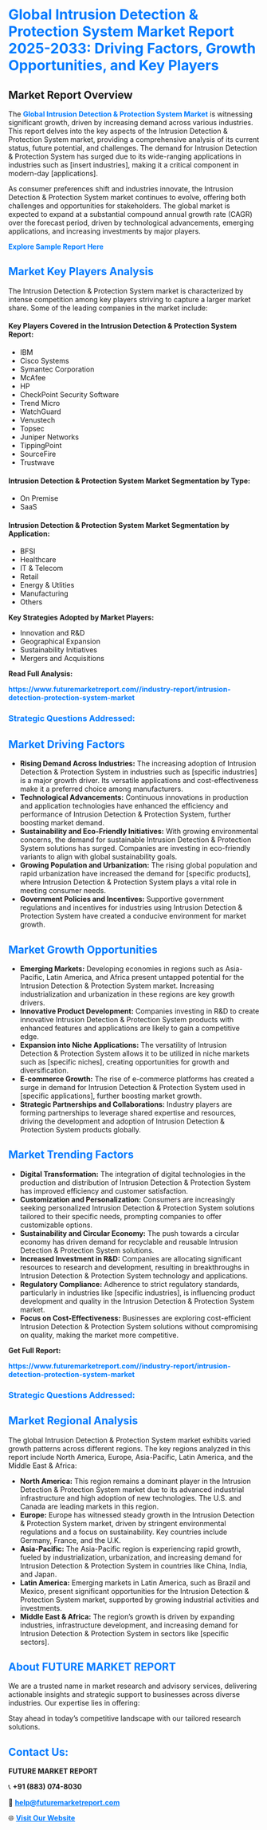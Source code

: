 <h1 style="color: #007BFF;">Global Intrusion Detection & Protection System Market Report 2025-2033: Driving Factors, Growth Opportunities, and Key Players</h1>

<section id="overview">
<h2>Market Report Overview</h2>
<p>The <a href="https://www.futuremarketreport.com//industry-report/intrusion-detection-protection-system-market" style="color: #007BFF; text-decoration: none;"><strong>Global Intrusion Detection & Protection System Market</strong></a> is witnessing significant growth, driven by increasing demand across various industries. This report delves into the key aspects of the Intrusion Detection & Protection System market, providing a comprehensive analysis of its current status, future potential, and challenges. The demand for Intrusion Detection & Protection System has surged due to its wide-ranging applications in industries such as [insert industries], making it a critical component in modern-day [applications].</p>
<p>As consumer preferences shift and industries innovate, the Intrusion Detection & Protection System market continues to evolve, offering both challenges and opportunities for stakeholders. The global market is expected to expand at a substantial compound annual growth rate (CAGR) over the forecast period, driven by technological advancements, emerging applications, and increasing investments by major players.</p>
</section>

<section id="overview">
<p><a href="https://www.futuremarketreport.com//request-sample/reportId=58280" style="color: #007BFF; text-decoration: none;"><strong>Explore Sample Report Here</strong></a></p>
</section>

<section id="key-players">
<h2 style="color: #007BFF;">Market Key Players Analysis</h2>
<p>The Intrusion Detection & Protection System market is characterized by intense competition among key players striving to capture a larger market share. Some of the leading companies in the market include:</p>
<h4>Key Players Covered in the Intrusion Detection & Protection System Report:</h4>
<ul><li>IBM</li><li>Cisco Systems</li><li>Symantec Corporation</li><li>McAfee</li><li>HP</li><li>CheckPoint Security Software</li><li>Trend Micro</li><li>WatchGuard</li><li>Venustech</li><li>Topsec</li><li>Juniper Networks</li><li>TippingPoint</li><li>SourceFire</li><li>Trustwave</li></ul>
<h4>Intrusion Detection & Protection System Market Segmentation by Type:</h4>
<ul><li>On Premise</li><li>SaaS</li></ul>

<h4>Intrusion Detection & Protection System Market Segmentation by Application:</h4>
<ul><li>BFSI</li><li>Healthcare</li><li>IT &amp; Telecom</li><li>Retail</li><li>Energy &amp; Utlities</li><li>Manufacturing</li><li>Others</li></ul>
<p><strong>Key Strategies Adopted by Market Players:</strong></p>
<ul>
<li>Innovation and R&D</li>
<li>Geographical Expansion</li>
<li>Sustainability Initiatives</li>
<li>Mergers and Acquisitions</li>
</ul>
</section>

<section>
<p><strong>Read Full Analysis: </strong></p><a href="https://www.futuremarketreport.com//industry-report/intrusion-detection-protection-system-market" style="color: #007BFF; text-decoration: none;"><strong>https://www.futuremarketreport.com//industry-report/intrusion-detection-protection-system-market</strong></a>
<h3 style="color: #007BFF;">Strategic Questions Addressed:</h3>
</section>

<section id="driving-factors">
<h2 style="color: #007BFF;">Market Driving Factors</h2>
<ul>
<li><strong>Rising Demand Across Industries:</strong> The increasing adoption of Intrusion Detection & Protection System in industries such as [specific industries] is a major growth driver. Its versatile applications and cost-effectiveness make it a preferred choice among manufacturers.</li>
<li><strong>Technological Advancements:</strong> Continuous innovations in production and application technologies have enhanced the efficiency and performance of Intrusion Detection & Protection System, further boosting market demand.</li>
<li><strong>Sustainability and Eco-Friendly Initiatives:</strong> With growing environmental concerns, the demand for sustainable Intrusion Detection & Protection System solutions has surged. Companies are investing in eco-friendly variants to align with global sustainability goals.</li>
<li><strong>Growing Population and Urbanization:</strong> The rising global population and rapid urbanization have increased the demand for [specific products], where Intrusion Detection & Protection System plays a vital role in meeting consumer needs.</li>
<li><strong>Government Policies and Incentives:</strong> Supportive government regulations and incentives for industries using Intrusion Detection & Protection System have created a conducive environment for market growth.</li>
</ul>
</section>

<section id="growth-opportunities">
<h2 style="color: #007BFF;">Market Growth Opportunities</h2>
<ul>
<li><strong>Emerging Markets:</strong> Developing economies in regions such as Asia-Pacific, Latin America, and Africa present untapped potential for the Intrusion Detection & Protection System market. Increasing industrialization and urbanization in these regions are key growth drivers.</li>
<li><strong>Innovative Product Development:</strong> Companies investing in R&D to create innovative Intrusion Detection & Protection System products with enhanced features and applications are likely to gain a competitive edge.</li>
<li><strong>Expansion into Niche Applications:</strong> The versatility of Intrusion Detection & Protection System allows it to be utilized in niche markets such as [specific niches], creating opportunities for growth and diversification.</li>
<li><strong>E-commerce Growth:</strong> The rise of e-commerce platforms has created a surge in demand for Intrusion Detection & Protection System used in [specific applications], further boosting market growth.</li>
<li><strong>Strategic Partnerships and Collaborations:</strong> Industry players are forming partnerships to leverage shared expertise and resources, driving the development and adoption of Intrusion Detection & Protection System products globally.</li>
</ul>
</section>

<section id="trending-factors">
<h2 style="color: #007BFF;">Market Trending Factors</h2>
<ul>
<li><strong>Digital Transformation:</strong> The integration of digital technologies in the production and distribution of Intrusion Detection & Protection System has improved efficiency and customer satisfaction.</li>
<li><strong>Customization and Personalization:</strong> Consumers are increasingly seeking personalized Intrusion Detection & Protection System solutions tailored to their specific needs, prompting companies to offer customizable options.</li>
<li><strong>Sustainability and Circular Economy:</strong> The push towards a circular economy has driven demand for recyclable and reusable Intrusion Detection & Protection System solutions.</li>
<li><strong>Increased Investment in R&D:</strong> Companies are allocating significant resources to research and development, resulting in breakthroughs in Intrusion Detection & Protection System technology and applications.</li>
<li><strong>Regulatory Compliance:</strong> Adherence to strict regulatory standards, particularly in industries like [specific industries], is influencing product development and quality in the Intrusion Detection & Protection System market.</li>
<li><strong>Focus on Cost-Effectiveness:</strong> Businesses are exploring cost-efficient Intrusion Detection & Protection System solutions without compromising on quality, making the market more competitive.</li>
</ul>
</section>

<section>
<p><strong>Get Full Report: </strong></p><a href="https://www.futuremarketreport.com//industry-report/intrusion-detection-protection-system-market" style="color: #007BFF; text-decoration: none;"><strong>https://www.futuremarketreport.com//industry-report/intrusion-detection-protection-system-market</strong></a>
<h3 style="color: #007BFF;">Strategic Questions Addressed:</h3>
</section>


<section id="regional-analysis">
<h2 style="color: #007BFF;">Market Regional Analysis</h2>
<p>The global Intrusion Detection & Protection System market exhibits varied growth patterns across different regions. The key regions analyzed in this report include North America, Europe, Asia-Pacific, Latin America, and the Middle East & Africa:</p>
<ul>
<li><strong>North America:</strong> This region remains a dominant player in the Intrusion Detection & Protection System market due to its advanced industrial infrastructure and high adoption of new technologies. The U.S. and Canada are leading markets in this region.</li>
<li><strong>Europe:</strong> Europe has witnessed steady growth in the Intrusion Detection & Protection System market, driven by stringent environmental regulations and a focus on sustainability. Key countries include Germany, France, and the U.K.</li>
<li><strong>Asia-Pacific:</strong> The Asia-Pacific region is experiencing rapid growth, fueled by industrialization, urbanization, and increasing demand for Intrusion Detection & Protection System in countries like China, India, and Japan.</li>
<li><strong>Latin America:</strong> Emerging markets in Latin America, such as Brazil and Mexico, present significant opportunities for the Intrusion Detection & Protection System market, supported by growing industrial activities and investments.</li>
<li><strong>Middle East & Africa:</strong> The region’s growth is driven by expanding industries, infrastructure development, and increasing demand for Intrusion Detection & Protection System in sectors like [specific sectors].</li>
</ul>
</section>

<footer>
<h2 style="color: #007BFF;">About FUTURE MARKET REPORT</h2>
<p>We are a trusted name in market research and advisory services, delivering actionable insights and strategic support to businesses across diverse industries. Our expertise lies in offering:</p>

<p>Stay ahead in today’s competitive landscape with our tailored research solutions.</p>

<h2 style="color: #007BFF;">Contact Us:</h2>
<p><strong>FUTURE MARKET REPORT</strong></p>
<p>📞 <strong>+91 (883) 074-8030</strong></p>
<p>📧 <strong><a href="mailto:help@futuremarketreport.com" style="color: #007BFF;">help@futuremarketreport.com</a></strong></p>
<p>🌐 <strong><a href="https://www.futuremarketreport.com/" style="color: #007BFF;">Visit Our Website</a></strong></p>
</footer>